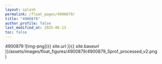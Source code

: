 ```yaml
---
layout: splash
permalink: /float_pages/4900879/
title: "4900879"
author_profile: false
last_modified_at: 2025-06-13
toc: false
---
```

 
4900879
![img-png]({{ site.url }}{{ site.baseurl }}/assets/images/float_figures/4900879/4900879_Sprof_processed_v2.png)
